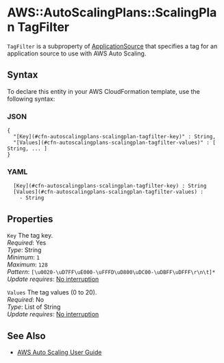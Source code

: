 # AWS::AutoScalingPlans::ScalingPlan TagFilter<a name="aws-properties-autoscalingplans-scalingplan-tagfilter"></a>

 `TagFilter` is a subproperty of [ApplicationSource](https://docs.aws.amazon.com/AWSCloudFormation/latest/UserGuide/aws-properties-autoscalingplans-scalingplan-applicationsource.html) that specifies a tag for an application source to use with AWS Auto Scaling\. 

## Syntax<a name="aws-properties-autoscalingplans-scalingplan-tagfilter-syntax"></a>

To declare this entity in your AWS CloudFormation template, use the following syntax:

### JSON<a name="aws-properties-autoscalingplans-scalingplan-tagfilter-syntax.json"></a>

```
{
  "[Key](#cfn-autoscalingplans-scalingplan-tagfilter-key)" : String,
  "[Values](#cfn-autoscalingplans-scalingplan-tagfilter-values)" : [ String, ... ]
}
```

### YAML<a name="aws-properties-autoscalingplans-scalingplan-tagfilter-syntax.yaml"></a>

```
﻿  [Key](#cfn-autoscalingplans-scalingplan-tagfilter-key) : String
﻿  [Values](#cfn-autoscalingplans-scalingplan-tagfilter-values) : 
    - String
```

## Properties<a name="aws-properties-autoscalingplans-scalingplan-tagfilter-properties"></a>

`Key`  <a name="cfn-autoscalingplans-scalingplan-tagfilter-key"></a>
The tag key\.  
*Required*: Yes  
*Type*: String  
*Minimum*: `1`  
*Maximum*: `128`  
*Pattern*: `[\u0020-\uD7FF\uE000-\uFFFD\uD800\uDC00-\uDBFF\uDFFF\r\n\t]*`  
*Update requires*: [No interruption](https://docs.aws.amazon.com/AWSCloudFormation/latest/UserGuide/using-cfn-updating-stacks-update-behaviors.html#update-no-interrupt)

`Values`  <a name="cfn-autoscalingplans-scalingplan-tagfilter-values"></a>
The tag values \(0 to 20\)\.  
*Required*: No  
*Type*: List of String  
*Update requires*: [No interruption](https://docs.aws.amazon.com/AWSCloudFormation/latest/UserGuide/using-cfn-updating-stacks-update-behaviors.html#update-no-interrupt)

## See Also<a name="aws-properties-autoscalingplans-scalingplan-tagfilter--seealso"></a>
+ [AWS Auto Scaling User Guide](https://docs.aws.amazon.com/autoscaling/plans/userguide/what-is-aws-auto-scaling.html)